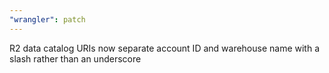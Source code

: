 ```yaml
---
"wrangler": patch
---
```


R2 data catalog URIs now separate account ID and warehouse name with a slash rather than an underscore
